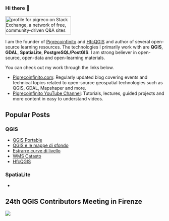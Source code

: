 ### Hi there 👋

<!--
**pigreco/pigreco** is a ✨ _special_ ✨ repository because its `README.md` (this file) appears on your GitHub profile.

Here are some ideas to get you started:

- 🔭 I’m currently working on ...
- 🌱 I’m currently learning ...
- 👯 I’m looking to collaborate on ...
- 🤔 I’m looking for help with ...
- 💬 Ask me about ...
- 📫 How to reach me: ...
- 😄 Pronouns: ...
- ⚡ Fun fact: ...
-->

<a href="https://stackexchange.com/users/8482031/pigreco"><img src="https://stackexchange.com/users/flair/8482031.png" width="208" height="58" alt="profile for pigreco on Stack Exchange, a network of free, community-driven Q&amp;A sites" title="profile for pigreco on Stack Exchange, a network of free, community-driven Q&amp;A sites" /></a>

I am the founder of [Pigrecoinfinito](https://pigrecoinfinito.com/) and [HfcQGIS](https://hfcqgis.opendatasicilia.it/) and author of several open-source learning resources. The technologies I primarily work with are **QGIS**, **GDAL**, **SpatiaLite**, **PostgreSQL/PostGIS**. I am strong believer in open-source, open-data and open-learning materials.

You can check out my work through the links below.

- [Pigrecoinfinito.com](https://pigrecoinfinito.com/): Regularly updated blog covering events and technical topics related to open-source geospatial technologies such as QGIS, GDAL, Mapshaper and more.
- [Pigrecoinfinito YouTube Channel](https://www.youtube.com/c/@tot%C3%B2fiandaca): Tutorials, lectures, guided projects and more content in easy to understand videos.

## Popular Posts

### QGIS

- [QGIS Portable](https://github.com/pigreco/QGIS_portable_3x#qgis-ltr)
- [QGIS e le mappe di sfondo](https://pigrecoinfinito.com/2018/03/11/qgis-3-0-e-le-mappe-di-sfondo/)
- [Estrarre curve di livello](https://pigrecoinfinito.com/2016/04/01/qgis-estrarre-curve-di-livello/)
- [WMS Catasto](https://github.com/pigreco/workshop-estate-gis-2021)
- [HfcQGIS](https://github.com/opendatasicilia/HfcQGIS-md)


### SpatiaLite

- 

## 24th QGIS Contributors Meeting in Firenze

![](https://pigrecoinfinito.files.wordpress.com/2022/08/foto-gruppo-2.png)
